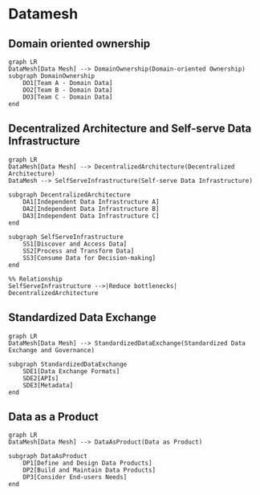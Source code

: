 # Datamesh

## Domain oriented ownership

```mermaid
graph LR
DataMesh[Data Mesh] --> DomainOwnership(Domain-oriented Ownership)
subgraph DomainOwnership
    DO1[Team A - Domain Data]
    DO2[Team B - Domain Data]
    DO3[Team C - Domain Data]
end
````

## Decentralized Architecture and Self-serve Data Infrastructure

```mermaid
graph LR
DataMesh[Data Mesh] --> DecentralizedArchitecture(Decentralized Architecture)
DataMesh --> SelfServeInfrastructure(Self-serve Data Infrastructure)

subgraph DecentralizedArchitecture
    DA1[Independent Data Infrastructure A]
    DA2[Independent Data Infrastructure B]
    DA3[Independent Data Infrastructure C]
end

subgraph SelfServeInfrastructure
    SS1[Discover and Access Data]
    SS2[Process and Transform Data]
    SS3[Consume Data for Decision-making]
end

%% Relationship
SelfServeInfrastructure -->|Reduce bottlenecks| DecentralizedArchitecture
```

## Standardized Data Exchange

```mermaid
graph LR
DataMesh[Data Mesh] --> StandardizedDataExchange(Standardized Data Exchange and Governance)

subgraph StandardizedDataExchange
    SDE1[Data Exchange Formats]
    SDE2[APIs]
    SDE3[Metadata]
end
```

## Data as a Product

```mermaid
graph LR
DataMesh[Data Mesh] --> DataAsProduct(Data as Product)

subgraph DataAsProduct
    DP1[Define and Design Data Products]
    DP2[Build and Maintain Data Products]
    DP3[Consider End-users Needs]
end
```